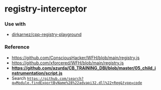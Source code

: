 registry-interceptor
====================
### Use with
- [dirkarnez/cpp-registry-playground](https://github.com/dirkarnez/cpp-registry-playground)

### Reference
- https://github.com/ConsciousHacker/WFH/blob/main/registry.js
- https://github.com/xforcered/WFH/blob/main/registry.js
- **https://github.com/azurda/CB_TRAINING_DBI/blob/master/05_child_instrumentation/script.js**
- Search [`https://github.com/search?q=Module.findExportByName%28%22advapi32.dll%22+Reg&type=code`](https://github.com/search?q=Module.findExportByName%28%22advapi32.dll%22+Reg&type=code)
